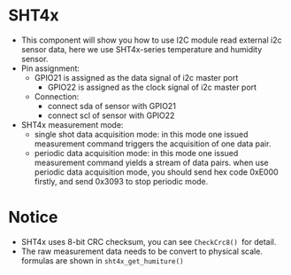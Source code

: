 # SHT4x

- This component will show you how to use I2C module read external i2c sensor data, here we use SHT4x-series temperature and humidity sensor.
- Pin assignment:
  - GPIO21 is assigned as the data signal of i2c master port
     - GPIO22 is assigned as the clock signal of i2c master port
   - Connection:
     * connect sda of sensor with GPIO21 
     * connect scl of sensor with GPIO22
- SHT4x measurement mode:
  * single shot data acquisition mode: in this mode one issued measurement command triggers the acquisition of one data pair.
  * periodic data acquisition mode: in this mode one issued measurement command yields a stream of data pairs. when use periodic data acquisition mode, you should send hex code 0xE000 firstly, and send 0x3093  to stop periodic mode.

# Notice

- SHT4x uses 8-bit CRC checksum,  you can see `CheckCrc8() `for detail.
- The raw measurement data needs to be convert to physical scale.  formulas are shown in `sht4x_get_humiture()`